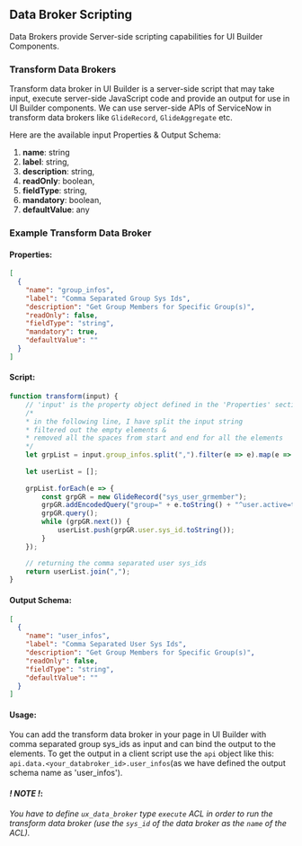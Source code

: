 ﻿## Data Broker Scripting
Data Brokers provide Server-side scripting capabilities for UI Builder Components.
### Transform Data Brokers
Transform data broker in UI Builder is a  server-side script that may take input, execute server-side JavaScript code and provide an output for use in UI Builder components.
We can use server-side APIs of ServiceNow in transform data brokers like `GlideRecord`, `GlideAggregate` etc.

Here are the available input Properties & Output Schema:
1. **name**: string
2. **label**: string,
3. **description**: string,
4. **readOnly**: boolean,
5. **fieldType**: string,
6. **mandatory**: boolean,
7. **defaultValue**: any
### Example Transform Data Broker
#### Properties:
```json
[
  {
    "name": "group_infos",
    "label": "Comma Separated Group Sys Ids",
    "description": "Get Group Members for Specific Group(s)",
    "readOnly": false,
    "fieldType": "string",
    "mandatory": true,
    "defaultValue": ""
  }
]
```
#### Script:
```javascript
function transform(input) {
	// 'input' is the property object defined in the 'Properties' section
	/* 
	* in the following line, I have split the input string
	* filtered out the empty elements &
	* removed all the spaces from start and end for all the elements
	*/
	let grpList = input.group_infos.split(",").filter(e => e).map(e => e.trim());
	
	let userList = [];
	
	grpList.forEach(e => {
		const grpGR = new GlideRecord("sys_user_grmember");
		grpGR.addEncodedQuery("group=" + e.toString() + "^user.active=true");
		grpGR.query();
		while (grpGR.next()) {
			userList.push(grpGR.user.sys_id.toString());
		}
	});

	// returning the comma separated user sys_ids
	return userList.join(",");
}
```
#### Output Schema:
```json
[
  {
    "name": "user_infos",
    "label": "Comma Separated User Sys Ids",
    "description": "Get Group Members for Specific Group(s)",
    "readOnly": false,
    "fieldType": "string",
    "defaultValue": ""
  }
]
```
#### Usage:
You can add the transform data broker in your page in UI Builder with comma separated group sys_ids as input and can bind the output to the elements. To get the output in a client script use the `api` object like this:
`api.data.<your_databroker_id>.user_infos`(as we have defined the output schema name as 'user_infos').
#### *! NOTE !*: 
*You have to define `ux_data_broker` type `execute` ACL in order to run the transform data broker (use the `sys_id` of the data broker as the `name` of the ACL).*
